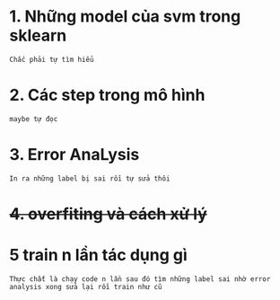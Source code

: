 # 1. Những model của svm trong sklearn
	Chắc phải tự tìm hiểu
# 2. Các step trong mô hình
	maybe tự đọc
# 3. Error AnaLysis
	In ra những label bị sai rồi tự sửa thôi
# ~~4. overfiting và cách xử lý~~
# 5 train n lần tác dụng gì
	Thực chất là chạy code n lần sau đó tìm những label sai nhờ error analysis xong sửa lại rồi train như cũ
